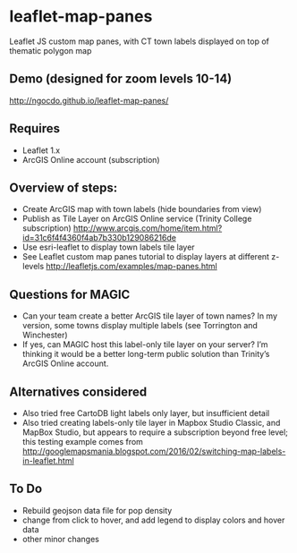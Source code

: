 # leaflet-map-panes
Leaflet JS custom map panes, with CT town labels displayed on top of thematic polygon map

## Demo (designed for zoom levels 10-14)
http://ngocdo.github.io/leaflet-map-panes/

## Requires
- Leaflet 1.x
- ArcGIS Online account (subscription)

## Overview of steps:
- Create ArcGIS map with town labels (hide boundaries from view)
- Publish as Tile Layer on ArcGIS Online service (Trinity College subscription) http://www.arcgis.com/home/item.html?id=31c6f4f4360f4ab7b330b129086216de
- Use esri-leaflet to display town labels tile layer
- See Leaflet custom map panes tutorial to display layers at different z-levels http://leafletjs.com/examples/map-panes.html

## Questions for MAGIC
- Can your team create a better ArcGIS tile layer of town names? In my version, some towns display multiple labels (see Torrington and Winchester)
- If yes, can MAGIC host this label-only tile layer on your server? I’m thinking it would be a better long-term public solution than Trinity’s ArcGIS Online account.

## Alternatives considered
- Also tried free CartoDB light labels only layer, but insufficient detail
- Also tried creating labels-only tile layer in Mapbox Studio Classic, and MapBox Studio, but appears to require a subscription beyond free level; this testing example comes from http://googlemapsmania.blogspot.com/2016/02/switching-map-labels-in-leaflet.html

## To Do
- Rebuild geojson data file for pop density
- change from click to hover, and add legend to display colors and hover data
- other minor changes
